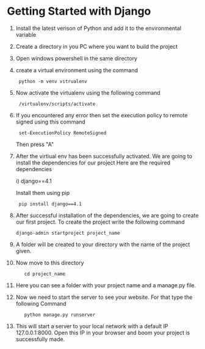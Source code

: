 # Getting Started with Django

1) Install the latest verison of Python and add it to the environmental variable
2) Create a directory in you PC where you want to build the project
3) Open windows powershell in the same directory
4) create a virtual environment using the command
	
 		python -m venv vitrualenv

5) Now activate the virtualenv using the following command

   		/virtualenv/scripts/activate

7) If you encountered any error then set the execution policy to remote signed using this command

   		set-ExecutionPolicy RemoteSigned
   	Then press "A"

8) After the virtiual env has been successfully activated. We are going to install the dependencies for our project
   Here are the required dependencies
   
   i) django==4.1<br>

	Install them using pip

		pip install django==4.1

 9) After successful installation of the dependencies, we are going to create our first project. To create the project write the following command
 	
  		django-admin startproject project_name
 
 10) A folder will be created to your directory with the name of the project given.
 11) Now move to this directory
	
			cd project_name
 
 12) Here you can see a folder with your project name and a manage.py file.
 13) Now we need to start the server to see your website. For that type the following Command

			python manage.py runserver
 
 15) This will start a server to your local network with a default IP 127.0.0.1:8000. Open this IP in your browser and boom your project is successfully made.

